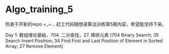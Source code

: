 # Algo_training_5
热衷于开新的repo =_=... 赶工代码随想录算法训练第5期内容，希望能坚持下来。

Day 1: 数组理论基础，704. 二分查找，27. 移除元素 [704 Binary Search; 35 Search Insert Position; 34 Find First and Last Position of Element in Sorted Array; 27 Remove Element] 
